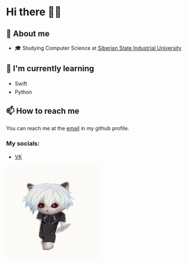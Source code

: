 # Hi there 👋🏻
## 🔖 About me
- 🎓 Studying Computer Science at [Siberian State Industrial University](https://www.sibsiu.ru/)
## 🌱 I'm currently learning
- Swift <img src="https://developer.apple.com/assets/elements/icons/swift/swift-64x64_2x.png" height="16px" width="16px">
- Python <img src="https://www.python.org/static/img/python-logo-large.c36dccadd999.png?1576869008" height="20px" width="16px">
## 📫 How to reach me
You can reach me at the [email](mailto:mixail.bokov9@gmail.com) in my github profile.
### My socials:
- [VK](https://vk.com/datmc) <img src="https://m.vk.com/images/icons/favicons/fav_logo_2x.ico?8" height="16px" width="16px"> 
<img src="assets/gifs/1.gif" width="256"/>
<!--
**dat-mc/dat-mc** is a ✨ _special_ ✨ repository because its `README.md` (this file) appears on your GitHub profile.

Here are some ideas to get you started:

- 🔭 I’m currently working on ...
- 🌱 I’m currently learning ...
- 👯 I’m looking to collaborate on ...
- 🤔 I’m looking for help with ...
- 💬 Ask me about ...
- 📫 How to reach me: ...
- 😄 Pronouns: ...
- ⚡ Fun fact: ...
-->
